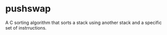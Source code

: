 # pushswap
A C sorting algorithm that sorts a stack using another stack and a specific set of instrructions.
